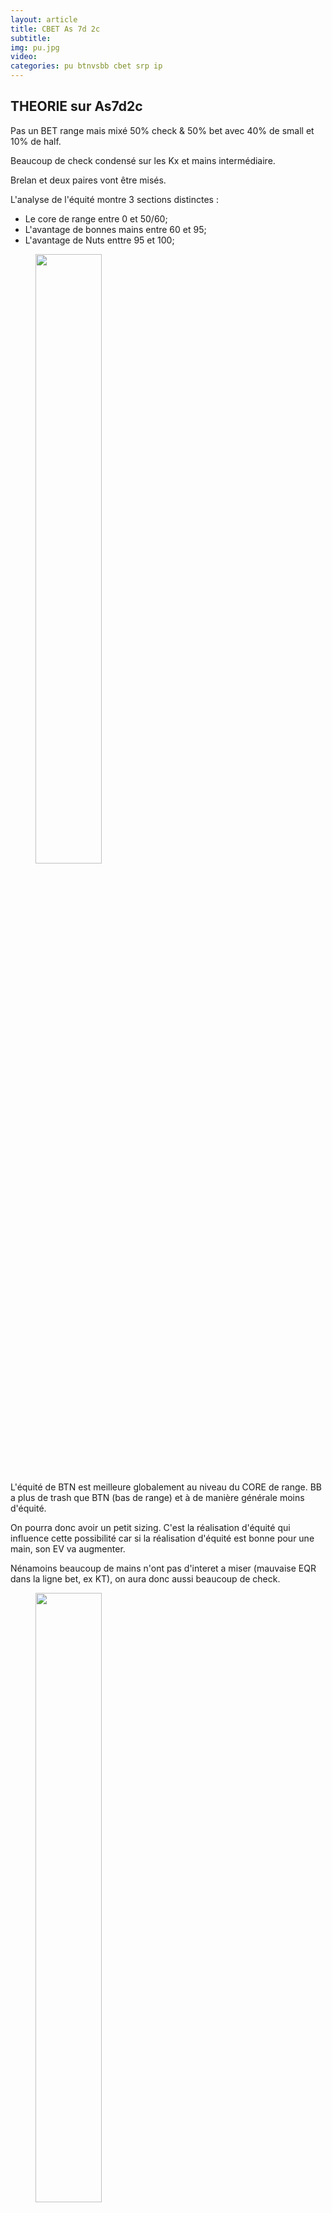 ```yaml
---
layout: article
title: CBET As 7d 2c
subtitle: 
img: pu.jpg
video: 
categories: pu btnvsbb cbet srp ip
---
```


<div class="body">

  <h2>THEORIE sur As7d2c</h2>

  <p>Pas un BET range mais mixé <span>50% check & 50% bet</span> avec <span>40% de small et 10% de half</span>.</p>

  <p>Beaucoup de check condensé sur les Kx et mains intermédiaire.</p>

  <p>Brelan et deux paires vont être misés.</p>

  <p>L'analyse de l'équité montre 3 sections distinctes : </p>

  <ul>
    <li>Le <span>core de range</span> entre 0 et 50/60;</li>
    <li><span>L'avantage de bonnes mains</span> entre 60 et 95;</li>
    <li><span>L'avantage de Nuts</span> enttre 95 et 100;</li>
  </ul>

  <figure class="image-center">
    <img src="/blog/img/2024-02-04-eq.png" style="width: 50%; heigth: 50%">
  </figure>

  <p>L'équité de BTN est meilleure globalement au niveau du CORE de range. BB a plus de trash que BTN (bas de range) et à de manière générale moins d'équité.</p>

  <p>On pourra donc avoir <span>un petit sizing</span>. C'est la réalisation d'équité qui influence cette possibilité car si la <span>réalisation d'équité</span> est bonne pour une main, son EV va augmenter.</p>

  <p>Nénamoins beaucoup de mains n'ont pas d'interet a miser (mauvaise EQR dans la ligne bet, ex KT), on aura donc aussi <span>beaucoup de check</span>.</p>

  <figure class="image-center">
    <img src="/blog/img/2024-02-04-core.png" style="width: 50%; heigth: 50%">
  </figure>

  <p>Le fait d'avoir un gros avantage de bonnes mains (plus d'As) nous permettra d'avoir <span>un sizing half</span>.</p>

  <figure class="image-center">
    <img src="/blog/img/2024-02-04-top.png" style="width: 50%; heigth: 50%">
  </figure>

  <p>Il n'y a pas vraiment d'avantage de Nuts et donc <span>pas de gros sizing</span>.</p>
  
</div>
